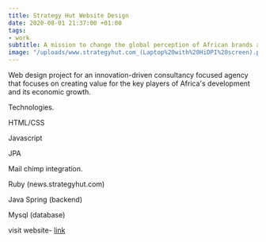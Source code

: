 ```yaml
---
title: Strategy Hut Website Design
date: 2020-08-01 21:37:00 +01:00
tags:
- work
subtitle: A mission to change the global perception of African brands and institutions.
image: "/uploads/www.strategyhut.com_(Laptop%20with%20HiDPI%20screen).png"
---
```


Web design project for an innovation-driven consultancy focused agency that focuses on creating value for the key players of Africa's development and its economic growth.

Technologies.
<p>HTML/CSS</p>
<p>Javascript</p>
<p>JPA</p>
<p>Mail chimp integration.</p>
<p>Ruby (news.strategyhut.com)</p>
<p>Java Spring (backend)</p>
<p>Mysql (database)</p>

visit website- [link](https://www.strategyhut.com/)